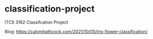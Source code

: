 # classification-project
ITCS 3162 Classifcation Project

Blog: https://calvinhathcock.com/2021/10/05/iris-flower-classification/
